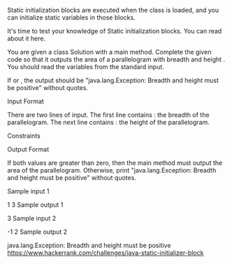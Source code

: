 Static initialization blocks are executed when the class is loaded, and you can initialize static variables in those blocks.

It's time to test your knowledge of Static initialization blocks. You can read about it here.

You are given a class Solution with a main method. Complete the given code so that it outputs the area of a parallelogram with breadth  and height . You should read the variables from the standard input.

If  or  , the output should be "java.lang.Exception: Breadth and height must be positive" without quotes.

Input Format

There are two lines of input. The first line contains : the breadth of the parallelogram. The next line contains : the height of the parallelogram.

Constraints

Output Format

If both values are greater than zero, then the main method must output the area of the parallelogram. Otherwise, print "java.lang.Exception: Breadth and height must be positive" without quotes.

Sample input 1

1
3
Sample output 1

3
Sample input 2

-1
2
Sample output 2

java.lang.Exception: Breadth and height must be positive
https://www.hackerrank.com/challenges/java-static-initializer-block
